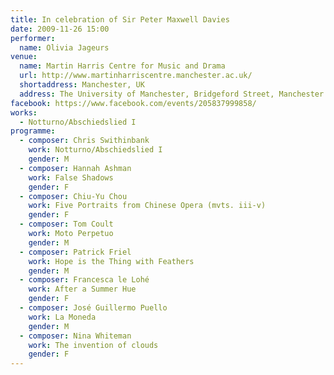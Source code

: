 ```yaml
---
title: In celebration of Sir Peter Maxwell Davies
date: 2009-11-26 15:00
performer:
  name: Olivia Jageurs
venue:
  name: Martin Harris Centre for Music and Drama
  url: http://www.martinharriscentre.manchester.ac.uk/
  shortaddress: Manchester, UK
  address: The University of Manchester, Bridgeford Street, Manchester M13 9PL, United Kingdom
facebook: https://www.facebook.com/events/205837999858/
works:
  - Notturno/Abschiedslied I
programme:
  - composer: Chris Swithinbank
    work: Notturno/Abschiedslied I
    gender: M
  - composer: Hannah Ashman
    work: False Shadows
    gender: F
  - composer: Chiu-Yu Chou
    work: Five Portraits from Chinese Opera (mvts. iii-v)
    gender: F
  - composer: Tom Coult
    work: Moto Perpetuo
    gender: M
  - composer: Patrick Friel
    work: Hope is the Thing with Feathers
    gender: M
  - composer: Francesca le Lohé
    work: After a Summer Hue
    gender: F
  - composer: José Guillermo Puello
    work: La Moneda
    gender: M
  - composer: Nina Whiteman
    work: The invention of clouds
    gender: F
---
```

